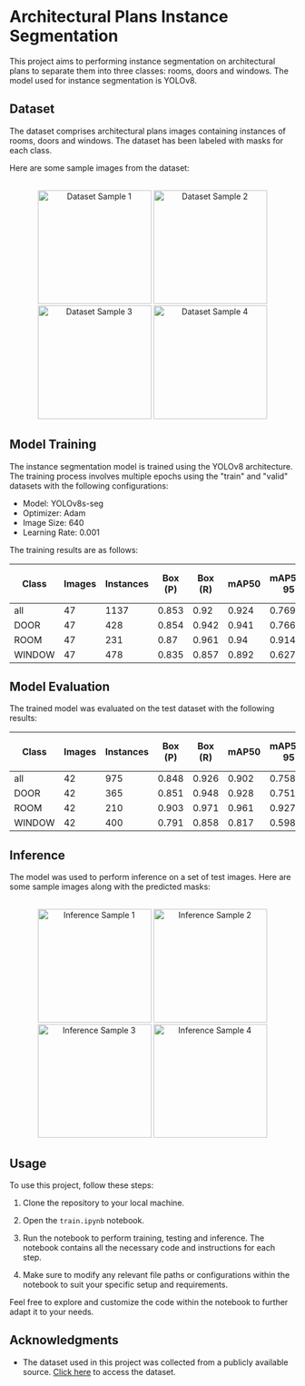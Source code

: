 # Architectural Plans Instance Segmentation

This project aims to performing instance segmentation on architectural plans to separate them into three classes: rooms, doors and windows. The model used for instance segmentation is YOLOv8.

## Dataset

The dataset comprises architectural plans images containing instances of rooms, doors and windows. The dataset has been labeled with masks for each class.

Here are some sample images from the dataset:

<br/>
<div align="center">
  <img src="https://github.com/IslamMounir/Room_Instance_Segmentation/blob/main/images/dataset_1.jpg" alt="Dataset Sample 1" width="200"/>
  <img src="https://github.com/IslamMounir/Room_Instance_Segmentation/blob/main/images/dataset_2.jpg" alt="Dataset Sample 2" width="200"/>
  <img src="https://github.com/IslamMounir/Room_Instance_Segmentation/blob/main/images/dataset_3.jpg" alt="Dataset Sample 3" width="200"/>
  <img src="https://github.com/IslamMounir/Room_Instance_Segmentation/blob/main/images/dataset_4.jpg" alt="Dataset Sample 4" width="200"/>
</div>

## Model Training

The instance segmentation model is trained using the YOLOv8 architecture. The training process involves multiple epochs using the "train" and "valid" datasets with the following configurations:
- Model: YOLOv8s-seg
- Optimizer: Adam
- Image Size: 640
- Learning Rate: 0.001

The training results are as follows:

| Class    | Images | Instances | Box (P) | Box (R) | mAP50  | mAP50-95 | Mask (P) | Mask (R) | Mask mAP50 | Mask mAP50-95 |
|----------|--------|-----------|---------|---------|--------|----------|----------|----------|------------|---------------|
| all      | 47     | 1137      | 0.853   | 0.92    | 0.924  | 0.769    | 0.811    | 0.875    | 0.864      | 0.565         |
| DOOR     | 47     | 428       | 0.854   | 0.942   | 0.941  | 0.766    | 0.849    | 0.932    | 0.933      | 0.532         |
| ROOM     | 47     | 231       | 0.87    | 0.961   | 0.94   | 0.914    | 0.871    | 0.961    | 0.94       | 0.84          |
| WINDOW   | 47     | 478       | 0.835   | 0.857   | 0.892  | 0.627    | 0.712    | 0.731    | 0.72       | 0.321         |

## Model Evaluation

The trained model was evaluated on the test dataset with the following results:

| Class    | Images | Instances | Box (P) | Box (R) | mAP50  | mAP50-95 | Mask (P) | Mask (R) | Mask mAP50 | Mask mAP50-95 |
|----------|--------|-----------|---------|---------|--------|----------|----------|----------|------------|---------------|
| all      | 42     | 975       | 0.848   | 0.926   | 0.902  | 0.758    | 0.807    | 0.875    | 0.847      | 0.543         |
| DOOR     | 42     | 365       | 0.851   | 0.948   | 0.928  | 0.751    | 0.841    | 0.926    | 0.918      | 0.533         |
| ROOM     | 42     | 210       | 0.903   | 0.971   | 0.961  | 0.927    | 0.909    | 0.976    | 0.962      | 0.849         |
| WINDOW   | 42     | 400       | 0.791   | 0.858   | 0.817  | 0.598    | 0.672    | 0.723    | 0.661      | 0.245         |


## Inference

The model was used to perform inference on a set of test images. Here are some sample images along with the predicted masks:

  <br/>
<div align="center">
  <img src="https://github.com/IslamMounir/Room_Instance_Segmentation/blob/main/images/test_1.jpg" alt="Inference Sample 1" width="200"/>
  <img src="https://github.com/IslamMounir/Room_Instance_Segmentation/blob/main/images/test_2.jpg" alt="Inference Sample 2" width="200"/>
  <img src="https://github.com/IslamMounir/Room_Instance_Segmentation/blob/main/images/test_3.jpg" alt="Inference Sample 3" width="200"/>
  <img src="https://github.com/IslamMounir/Room_Instance_Segmentation/blob/main/images/test_4.jpg" alt="Inference Sample 4" width="200"/>
</div>


## Usage

To use this project, follow these steps:

1. Clone the repository to your local machine.

2. Open the `train.ipynb` notebook.

3. Run the notebook to perform training, testing and inference. The notebook contains all the necessary code and instructions for each step.

4. Make sure to modify any relevant file paths or configurations within the notebook to suit your specific setup and requirements.

Feel free to explore and customize the code within the notebook to further adapt it to your needs.

## Acknowledgments

- The dataset used in this project was collected from a publicly available source. [Click here](https://universe.roboflow.com/prop/room-separation-instance/dataset/3) to access the dataset.
